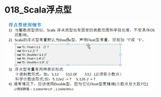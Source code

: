 # 018_Scala浮点型

![image-20210323103252168](018_Scala%E6%B5%AE%E7%82%B9%E5%9E%8B/image-20210323103252168.png)